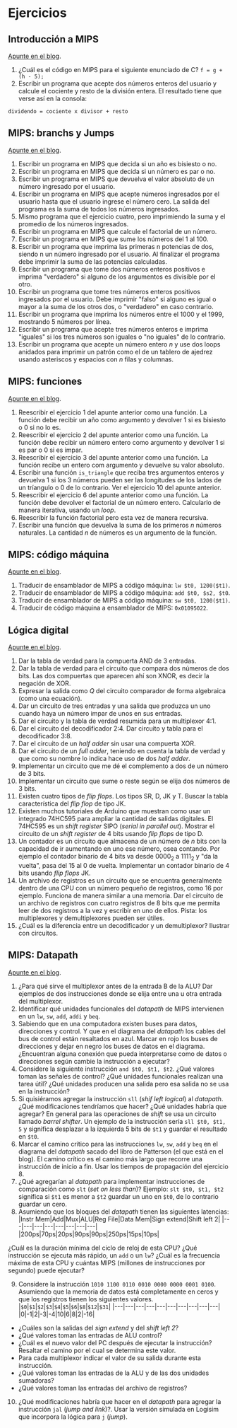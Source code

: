 # Ejercicios

## Introducción a MIPS

[Apunte en el blog](https://la35.net/orga/mips-intro.html).

1. ¿Cuál es el código en MIPS para el siguiente enunciado de C? `f = g + (h - 5);`
2. Escribir un programa que acepte dos números enteros del usuario y calcule el cociente y resto de la división entera. El resultado tiene que verse así en la consola:
```console
dividendo = cociente x divisor + resto
```

## MIPS: branchs y Jumps

[Apunte en el blog](https://la35.net/orga/mips-branchs.html).

1. Escribir un programa en MIPS que decida si un año es bisiesto o no.
2. Escribir un programa en MIPS que decida si un número es par o no.
3. Escribir un programa en MIPS que devuelva el valor absoluto de un número ingresado por el usuario.
4. Escribir un programa en MIPS que acepte números ingresados por el usuario hasta que el usuario ingrese el número cero. La salida del programa es la suma de todos los números ingresados.
5. Mismo programa que el ejercicio cuatro, pero imprimiendo la suma y el promedio de los números ingresados.
6. Escribir un programa en MIPS que calcule el factorial de un número.
7. Escribir un programa en MIPS que sume los números del 1 al 100.
8. Escribir un programa que imprima las primeras n potencias de dos, siendo n un número ingresado por el usuario. Al finalizar el programa debe imprimir la suma de las potencias calculadas.
9. Escribir un programa que tome dos números enteros positivos e imprima "verdadero" si alguno de los argumentos es divisible por el otro.
10. Escribir un programa que tome tres números enteros positivos ingresados por el usuario. Debe imprimir "falso" si alguno es igual o mayor a la suma de los otros dos, o "verdadero" en caso contrario.
11. Escribir un programa que imprima los números entre el 1000 y el 1999, mostrando 5 números por línea.
12. Escribir un programa que acepte tres números enteros e imprima "iguales" si los tres números son iguales o "no iguales" de lo contrario.
13. Escribir un programa que acepte un número entero *n* y use dos loops anidados para imprimir un patrón como el de un tablero de ajedrez usando asteriscos y espacios con *n* filas y columnas.

## MIPS: funciones

[Apunte en el blog](https://la35.net/orga/mips-funciones.html).

1. Reescribir el ejercicio 1 del apunte anterior como una función. La función debe recibir un año como argumento y devolver 1 si es bisiesto o 0 si no lo es.
2. Reescribir el ejercicio 2 del apunte anterior como una función. La función debe recibir un número entero como argumento y devolver 1 si es par o 0 si es impar.
3. Reescribir el ejercicio 3 del apunte anterior como una función. La función recibe un entero com argumento y devuelve su valor absoluto.
4. Escribir una función `is_triangle` que reciba tres argumentos enteros y devuelva 1 si los 3 números pueden ser las longitudes de los lados de un tríangulo o 0 de lo contrario. Ver el ejercicio 10 del apunte anterior.
5. Reescribir el ejercicio 6 del apunte anterior como una función. La función debe devolver el factorial de un número entero. Calcularlo de manera iterativa, usando un _loop_.
6. Reescribir la función factorial pero esta vez de manera recursiva.
7. Escribir una función que devuelva la suma de los primeros *n* números naturales. La cantidad *n* de números es un argumento de la función.

## MIPS: código máquina

[Apunte en el blog](https://la35.net/orga/mips-maquina.html).

1. Traducir de ensamblador de MIPS a código máquina: `lw $t0, 1200($t1)`.
2. Traducir de ensamblador de MIPS a código máquina: `add $t0, $s2, $t0`.
3. Traducir de ensamblador de MIPS a código máquina: `sw $t0, 1200($t1)`.
4. Traducir de código máquina a ensamblador de MIPS: `0x01095022`.

## Lógica digital

[Apunte en el blog](https://la35.net/logica/logica-digital.html).

1. Dar la tabla de verdad para la compuerta AND de 3 entradas.
2. Dar la tabla de verdad para el circuito que compara dos números de dos bits. Las dos compuertas que aparecen ahí son XNOR, es decir la negación de XOR.
3. Expresar la salida como *Q* del circuito comparador de forma algebraica (como una ecuación).
4. Dar un circuito de tres entradas y una salida que produzca un uno cuando haya un número impar de unos en sus entradas.
5. Dar el circuito y la tabla de verdad resumida para un multiplexor 4:1.
6. Dar el circuito del decodificador 2:4. Dar circuito y tabla para el decodificador 3:8.
7. Dar el circuito de un _half adder_ sin usar una compuerta XOR.
8. Dar el circuito de un _full adder_, teniendo en cuenta la tabla de verdad y que como su nombre lo indica hace uso de dos _half adder_.
9. Implementar un circuito que me dé el complemento a dos de un número de 3 bits.
10. Implementar un circuito que sume o reste según se elija dos números de 3 bits.
11. Existen cuatro tipos de _flip flops_. Los tipos SR, D, JK y T. Buscar la tabla característica del _flip flop_ de tipo JK.
12. Existen muchos tutoriales de Arduino que muestran como usar un integrado 74HC595 para ampliar la cantidad de salidas digitales. El 74HC595 es un _shift register_ SIPO (_serial in parallel out_). Mostrar el circuito de un _shift register_ de 4 bits usando _flip flops_ de tipo D.
13. Un contador es un circuito que almacena de un número de _n_ bits con la capacidad de ir aumentando en uno ese número, osea contando. Por ejemplo el contador binario de 4 bits va desde 0000<sub>2</sub> a 1111<sub>2</sub> y "da la vuelta", pasa del 15 al 0 de vuelta. Implementar un contador binario de 4 bits usando _flip flops_ JK.
14. Un archivo de registros es un circuito que se encuentra generalmente dentro de una CPU con un número pequeño de registros, como 16 por ejemplo. Funciona de manera similar a una memoria. Dar el circuito de un archivo de registros con cuatro registros de 8 bits que me permita leer de dos registros a la vez y escribir en uno de ellos. Pista: los multiplexores y demultiplexores pueden ser útiles.
15. ¿Cuál es la diferencia entre un decodificador y un demultiplexor? Ilustrar con circuitos.

## MIPS: Datapath

[Apunte en el blog](https://la35.net/orga/mips-datapath.html).

1. ¿Para qué sirve el multiplexor antes de la entrada B de la ALU? Dar ejemplos de dos instrucciones donde se elija entre una u otra entrada del multiplexor.
2. Identificar qué unidades funcionales del *datapath* de MIPS intervienen en un `lw`, `sw`, `add`, `addi` y `beq`.
3. Sabiendo que en una computadora existen buses para datos, direcciones y control. Y que en el diagrama del *datapath* los cables del bus de control están resaltados en azul. Marcar en rojo los buses de direcciones y dejar en negro los buses de datos en el diagrama.
¿Encuentran alguna conexión que pueda interpretarse como de datos o direcciones según cambie la instrucción a ejecutar?
4. Considere la siguiente instrucción `and $t0, $t1, $t2`. ¿Qué valores toman las señales de control? ¿Qué unidades funcionales realizan una tarea útil? ¿Qué unidades producen una salida pero esa salida no se usa en la instrucción?
5. Si quisiéramos agregar la instrucción `sll` (*shif left logical*) al *datapath*. ¿Qué modificaciones tendríamos que hacer? ¿Qué unidades habría que agregar? En general para las operaciones de *shift* se usa un circuito llamado *barrel shifter*. Un ejemplo de la instrucción sería `sll $t0, $t1, 5` y significa desplazar a la izquierda 5 bits de `$t1` y guardar el resultado en `$t0`.
6. Marcar el camino crítico para las instrucciones `lw`, `sw`, `add` y `beq` en el diagrama del *datapath* sacado del libro de Patterson (el que está en el blog). El camino crítico es el camino más largo que recorre una instrucción de inicio a fin. Usar los tiempos de propagación del ejercicio 8.
7. ¿Qué agregarían al *datapath* para implementar instrucciones de comparación como `slt` (*set on less than*)? Ejemplo: `slt $t0, $t1, $t2` significa si `$t1` es menor a `$t2` guardar un uno en `$t0`, de lo contrario guardar un cero.
8. Asumiendo que los bloques del *datapath* tienen las siguientes latencias:
|Instr Mem|Add|Mux|ALU|Reg File|Data Mem|Sign extend|Shift left 2|
|---|---|---|---|---|---|---|---|
|200ps|70ps|20ps|90ps|90ps|250ps|15ps|10ps|

  ¿Cuál es la duración mínima del ciclo de reloj de esta CPU? ¿Qué instrucción se ejecuta más rápido, un `add` o un `lw`? ¿Cuál es la frecuencia máxima de esta CPU y cuántas MIPS (millones de instrucciones por segundo) puede ejecutar?
  
9. Considere la instrucción `1010 1100 0110 0010 0000 0000 0001 0100`. Asumiendo que la memoria de datos está completamente en ceros y que los registros tienen los siguientes valores.
|`$0`|`$1`|`$2`|`$3`|`$4`|`$5`|`$6`|`$8`|`$12`|`$31`|
|---|---|---|---|---|---|---|---|---|---|
|0|-1|2|-3|-4|10|6|8|2|-16|

 - ¿Cuáles son la salidas del *sign extend* y del *shift left 2*?
 - ¿Qué valores toman las entradas de ALU control?
 - ¿Cuál es el nuevo valor del PC después de ejecutar la instrucción? Resaltar el camino por el cual se determina este valor.
 - Para cada multiplexor indicar el valor de su salida durante esta instrucción.
 - ¿Qué valores toman las entradas de la ALU y de las dos unidades sumadoras?
 - ¿Qué valores toman las entradas del archivo de registros?


10. ¿Qué modificaciones habría que hacer en el *datapath* para agregar la instrucción `jal` (*jump and link*)?. Usar la versión simulada en Logisim que incorpora la lógica para `j` (*jump*).

